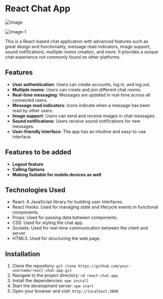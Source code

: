 # React Chat App


![image](https://github.com/Aditya-14314581/Real_Time_Chat_Application/assets/122261389/3fb62d94-76a7-4e04-8f6d-76dc7a7aeaff)

![image-1](https://github.com/Aditya-14314581/Real_Time_Chat_Application/assets/122261389/a24c16c4-bdee-4c3d-9f49-bc1a5e5e7c45)


This is a React-based chat application with advanced features such as great design and functionality, message read indicators, image support, sound notifications, multiple rooms creation, and more. It provides a unique chat experience not commonly found on other platforms.

## Features

- **User authentication**: Users can create accounts, log in, and log out.
- **Multiple rooms**: Users can create and join different chat rooms.
- **Real-time messaging**: Messages are updated in real-time across all connected users.
- **Message read indicators**: Icons indicate when a message has been read by other users.
- **Image support**: Users can send and receive images in chat messages.
- **Sound notifications**: Users receive sound notifications for new messages.
- **User-friendly interface**: The app has an intuitive and easy-to-use interface.

## Features to be added

- **Logout feature**
- **Calling Options**
- **Making Suitable for mobile devices as well**

## Technologies Used

- React: A JavaScript library for building user interfaces.
- React Hooks: Used for managing state and lifecycle events in functional components.
- Props: Used for passing data between components.
- CSS: Used for styling the chat app.
- Sockets: Used for real-time communication between the client and server.
- HTML5: Used for structuring the web page.

## Installation

1. Clone the repository: `git clone https://github.com/your-username/react-chat-app.git`
2. Navigate to the project directory: `cd react-chat-app`
3. Install the dependencies: `npm install`
4. Start the development server: `npm start`
5. Open your browser and visit: `http://localhost:3000`
